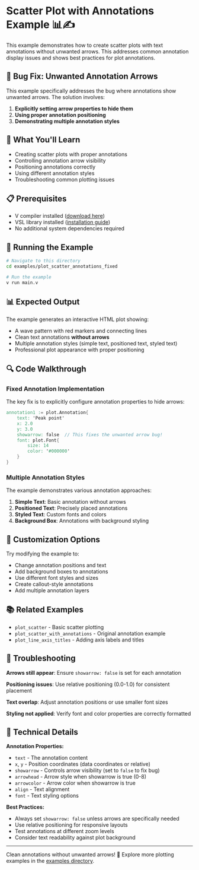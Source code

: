 # Scatter Plot with Annotations Example 📊✍️

This example demonstrates how to create scatter plots with text annotations without unwanted
arrows. This addresses common annotation display issues and shows best practices for plot
annotations.

## 🐛 Bug Fix: Unwanted Annotation Arrows

This example specifically addresses the bug where annotations show unwanted arrows. The
solution involves:

1. **Explicitly setting arrow properties to hide them**
2. **Using proper annotation positioning**
3. **Demonstrating multiple annotation styles**

## 🎯 What You'll Learn

- Creating scatter plots with proper annotations
- Controlling annotation arrow visibility
- Positioning annotations correctly
- Using different annotation styles
- Troubleshooting common plotting issues

## 📋 Prerequisites

- V compiler installed ([download here](https://vlang.io))
- VSL library installed ([installation guide](https://github.com/vlang/vsl#-installation--quick-start))
- No additional system dependencies required

## 🚀 Running the Example

```sh
# Navigate to this directory
cd examples/plot_scatter_annotations_fixed

# Run the example
v run main.v
```

## 📊 Expected Output

The example generates an interactive HTML plot showing:

- A wave pattern with red markers and connecting lines
- Clean text annotations **without arrows**
- Multiple annotation styles (simple text, positioned text, styled text)
- Professional plot appearance with proper positioning

## 🔍 Code Walkthrough

### Fixed Annotation Implementation

The key fix is to explicitly configure annotation properties to hide arrows:

```v
annotation1 := plot.Annotation{
    text: 'Peak point'
    x: 2.0
    y: 3.0
    showarrow: false  // This fixes the unwanted arrow bug!
    font: plot.Font{
        size: 14
        color: '#000000'
    }
}
```

### Multiple Annotation Styles

The example demonstrates various annotation approaches:

1. **Simple Text**: Basic annotation without arrows
2. **Positioned Text**: Precisely placed annotations
3. **Styled Text**: Custom fonts and colors
4. **Background Box**: Annotations with background styling

## 🎨 Customization Options

Try modifying the example to:

- Change annotation positions and text
- Add background boxes to annotations
- Use different font styles and sizes
- Create callout-style annotations
- Add multiple annotation layers

## 📚 Related Examples

- `plot_scatter` - Basic scatter plotting
- `plot_scatter_with_annotations` - Original annotation example
- `plot_line_axis_titles` - Adding axis labels and titles

## 🐛 Troubleshooting

**Arrows still appear**: Ensure `showarrow: false` is set for each annotation

**Positioning issues**: Use relative positioning (0.0-1.0) for consistent placement

**Text overlap**: Adjust annotation positions or use smaller font sizes

**Styling not applied**: Verify font and color properties are correctly formatted

## 🔧 Technical Details

**Annotation Properties:**

- `text` - The annotation content
- `x`, `y` - Position coordinates (data coordinates or relative)
- `showarrow` - Controls arrow visibility (set to `false` to fix bug)
- `arrowhead` - Arrow style when showarrow is true (0-8)
- `arrowcolor` - Arrow color when showarrow is true
- `align` - Text alignment
- `font` - Text styling options

**Best Practices:**

- Always set `showarrow: false` unless arrows are specifically needed
- Use relative positioning for responsive layouts
- Test annotations at different zoom levels
- Consider text readability against plot background

---

Clean annotations without unwanted arrows! 🚀 Explore more plotting examples in the
[examples directory](../).
